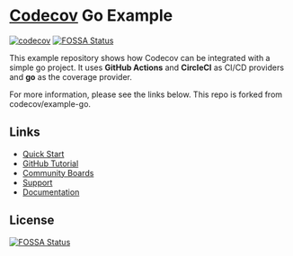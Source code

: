 # [Codecov](https://codecov.io) Go Example
[![codecov](https://codecov.io/gh/codecov/example-go/branch/main/graph/badge.svg?token=tNKcOjlxLo)](https://codecov.io/gh/codecov/example-go)
[![FOSSA Status](https://app.fossa.com/api/projects/git%2Bgithub.com%2Fcodecov%2Fexample-go.svg?type=shield)](https://app.fossa.com/projects/git%2Bgithub.com%2Fcodecov%2Fexample-go?ref=badge_shield)

This example repository shows how Codecov can be integrated with a simple go project. It uses **GitHub Actions** and **CircleCI** as CI/CD providers and **go** as the coverage provider.

For more information, please see the links below.
This repo is forked from  codecov/example-go.
## Links
- [Quick Start](https://docs.codecov.com/docs/quick-start)
- [GitHub Tutorial](https://docs.codecov.com/docs/github-tutorial)
- [Community Boards](https://community.codecov.io)
- [Support](https://codecov.io/support)
- [Documentation](https://docs.codecov.io)


## License
[![FOSSA Status](https://app.fossa.com/api/projects/git%2Bgithub.com%2Fcodecov%2Fexample-go.svg?type=large)](https://app.fossa.com/projects/git%2Bgithub.com%2Fcodecov%2Fexample-go?ref=badge_large)
